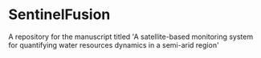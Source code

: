 # SentinelFusion
A repository for the manuscript titled 'A satellite-based monitoring system for quantifying water resources dynamics in a semi-arid region'

